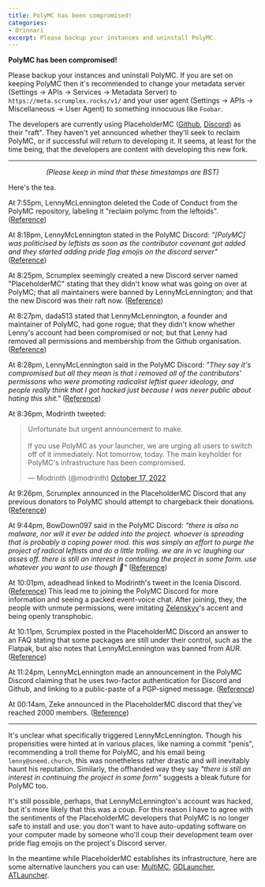 ```yaml
---
title: PolyMC has been compromised!
categories:
- Orinnari
excerpt: Please backup your instances and uninstall PolyMC.
---
```

**PolyMC has been compromised!**

Please backup your instances and uninstall PolyMC. If you are set on keeping PolyMC then it's recommended to change your metadata server (Settings → APIs → Services → Metadata Server) to `https://meta.scrumplex.rocks/v1/` and your user agent (Settings → APIs → Miscellaneous → User Agent) to something innocuous like `Foobar`.

The developers are currently using PlaceholderMC ([Github](https://github.com/PlaceholderMC), [Discord](https://discord.gg/placeholdermc)) as their "raft". They haven't yet announced whether they'll seek to reclaim PolyMC, or if successful will return to developing it. It seems, at least for the time being, that the developers are content with developing this new fork.

---

<center><i>(Please keep in mind that these timestamps are BST)</i></center>

Here's the tea.

At 7:55pm, LennyMcLennington deleted the Code of Conduct from the PolyMC repository, labeling it "reclaim polymc from the leftoids". ([Reference](https://github.com/PolyMC/PolyMC/commit/ccf282593dcdbe189c99b81b8bc90cb203aed3ee))

At 8:18pm, LennyMcLennington stated in the PolyMC Discord: *"[PolyMC] was politicised by leftists as soon as the contributor covenant got added and they started adding pride flag emojis on the discord server"* ([Reference](https://discord.com/channels/923671181020766230/923671181020766233/1031647468930215946))

At 8:25pm, Scrumplex seemingly created a new Discord server named "PlaceholderMC" stating that they didn't know what was going on over at PolyMC; that all maintainers were banned by LennyMcLennington; and that the new Discord was their raft now. ([Reference](https://discord.com/channels/1031648380885147709/1031649048890978324/1031649115685265460))

At 8:27pm, dada513 stated that LennyMcLennington, a founder and maintainer of PolyMC, had gone rogue; that they didn't know whether Lenny's account had been compromised or not; but that Lenny had removed all permissions and membership from the Github organisation. ([Reference](https://discord.com/channels/1031648380885147709/1031649048890978324/1031649789697335328))

At 8:28pm, LennyMcLennington said in the PolyMC Discord: *"They say it's compromised but all they mean is that i removed all of the contributors' permissons who were promoting radicalist leftist queer ideology, and people really think that I got hacked just because I was never public about hating this shit."* ([Reference](https://discord.com/channels/923671181020766230/923671181020766233/1031649880038457424))

At 8:36pm, Modrinth tweeted:
<blockquote class="twitter-tweet"><p lang="en" dir="ltr">Unfortunate but urgent announcement to make.<br><br>If you use PolyMC as your launcher, we are urging all users to switch off of it immediately. Not tomorrow, today. The main keyholder for PolyMC&#39;s infrastructure has been compromised.</p>&mdash; Modrinth (@modrinth) <a href="https://twitter.com/modrinth/status/1582093129641234432">October 17, 2022</a></blockquote> <script async src="https://platform.twitter.com/widgets.js" charset="utf-8"></script>

At 9:26pm, Scrumplex announced in the PlaceholderMC Discord that any previous donators to PolyMC should attempt to chargeback their donations. ([Reference](https://discord.com/channels/1031648380885147709/1031649048890978324/1031664566058360884))

At 9:44pm, BowDown097 said in the PolyMC Discord: *"there is also no malware, nor will it ever be added into the project. whoever is spreading that is probably a coping power mod. this was simply an effort to purge the project of radical leftists and do a little trolling. we are in vc laughing our asses off. there is still an interest in continuing the project in some form. use whatever you want to use though 🤷"* ([Reference](https://discord.com/channels/923671181020766230/923672379144671263/1031668989941796874))

At 10:01pm, adeadhead linked to Modrinth's tweet in the Icenia Discord. ([Reference](https://discord.com/channels/558071874161082368/957804789029294092/1031673358640758815)) This lead me to joining the PolyMC Discord for more information and seeing a packed event-voice chat. After joining, they, the people with unmute permissions, were imitating [Zelenskyy](https://en.wikipedia.org/wiki/Volodymyr_Zelenskyy)'s accent and being openly transphobic.

At 10:11pm, Scrumplex posted in the PlaceholderMC Discord an answer to an FAQ stating that some packages are still under their control, such as the Flatpak, but also notes that LennyMcLennington was banned from AUR. ([Reference](https://discord.com/channels/1031648380885147709/1031655392821919907/1031675731572437052))

At 11:24pm, LennyMcLennington made an announcement in the PolyMC Discord claiming that he uses two-factor authentication for Discord and Github, and linking to a public-paste of a PGP-signed message. ([Reference](https://discord.com/channels/923671181020766230/923672379144671263/1031694145833680906))

At 00:14am, Zeke announced in the PlaceholderMC discord that they've reached 2000 members. ([Reference](https://discord.com/channels/1031648380885147709/1031649048890978324/1031706756751036518))

---

It's unclear what specifically triggered LennyMcLennington. Though his propensities were hinted at in various places, like naming a commit "penis", recommending a troll theme for PolyMC, and his email being `lenny@sneed.church`, this was nonetheless rather drastic and will inevitably haunt his reputation. Similarly, the offhanded way they say *"there is still an interest in continuing the project in some form"* suggests a bleak future for PolyMC too.

It's still possible, perhaps, that LennyMcLennington's account was hacked, but it's more likely that this was a coup. For this reason I have to agree with the sentiments of the PlaceholderMC developers that PolyMC is no longer safe to install and use: you don't want to have auto-updating software on your computer made by someone who'll coup their development team over pride flag emojis on the project's Discord server.

In the meantime while PlaceholderMC establishes its infrastructure, here are some alternative launchers you can use: [MultiMC](https://multimc.org/), [GDLauncher](https://gdevs.io/), [ATLauncher](https://atlauncher.com/).
